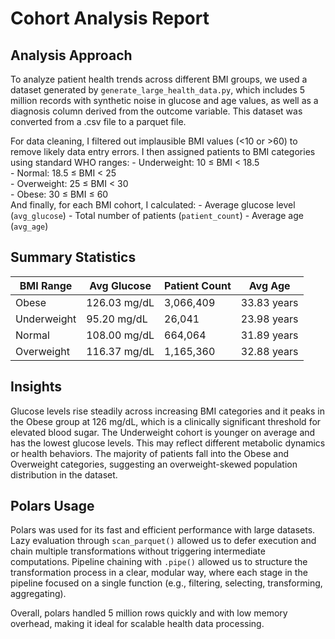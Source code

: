 # Cohort Analysis Report

## Analysis Approach

To analyze patient health trends across different BMI groups, we used a dataset generated by `generate_large_health_data.py`, which includes 5 million records with synthetic noise in glucose and age values, as well as a diagnosis column derived from the outcome variable. This dataset was converted from a .csv file to a parquet file.

For data cleaning, I filtered out implausible BMI values (<10 or >60) to remove likely data entry errors. I then assigned patients to BMI categories using standard WHO ranges:
     - Underweight: 10 ≤ BMI < 18.5  
     - Normal: 18.5 ≤ BMI < 25  
     - Overweight: 25 ≤ BMI < 30  
     - Obese: 30 ≤ BMI ≤ 60  
And finally, for each BMI cohort, I calculated:
     - Average glucose level (`avg_glucose`)
     - Total number of patients (`patient_count`)
     - Average age (`avg_age`)

## Summary Statistics

| BMI Range    | Avg Glucose | Patient Count | Avg Age |
|--------------|-------------|----------------|---------|
| Obese        | 126.03 mg/dL | 3,066,409       | 33.83 years |
| Underweight  | 95.20 mg/dL  | 26,041          | 23.98 years |
| Normal       | 108.00 mg/dL | 664,064         | 31.89 years |
| Overweight   | 116.37 mg/dL | 1,165,360       | 32.88 years |

## Insights
Glucose levels rise steadily across increasing BMI categories and it peaks in the Obese group at 126 mg/dL, which is a clinically significant threshold for elevated blood sugar. The Underweight cohort is younger on average and has the lowest glucose levels. This may reflect different metabolic dynamics or health behaviors. The majority of patients fall into the Obese and Overweight categories, suggesting an overweight-skewed population distribution in the dataset.

## Polars Usage
Polars was used for its fast and efficient performance with large datasets. Lazy evaluation through `scan_parquet()` allowed us to defer execution and chain multiple transformations without triggering intermediate computations. Pipeline chaining with `.pipe()` allowed us to structure the transformation process in a clear, modular way, where each stage in the pipeline focused on a single function (e.g., filtering, selecting, transforming, aggregating).

Overall, polars handled 5 million rows quickly and with low memory overhead, making it ideal for scalable health data processing.
